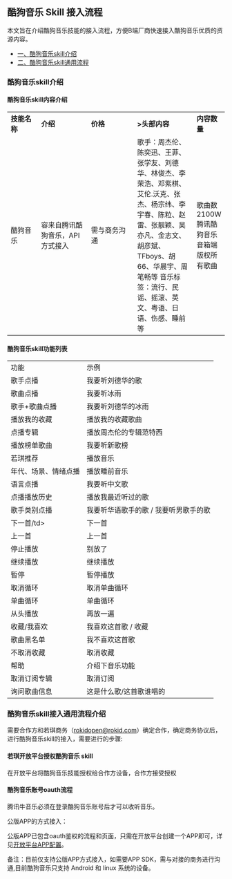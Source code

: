 ## 酷狗音乐 Skill 接入流程

本文旨在介绍酷狗音乐技能的接入流程，方便B端厂商快速接入酷狗音乐优质的资源内容。

* [一、酷狗音乐skill介绍](#酷狗音乐skill介绍)
* [二、酷狗音乐skill通用流程](#酷狗音乐skill接入通用流程介绍)

  

### 酷狗音乐skill介绍

#### 酷狗音乐skill内容介绍

<table><tbody>
<tr style="font-weight:bold">  <td style="width: 100px">技能名称</td>  <td style="width: 180px">介绍</td>  <td style="width: 180px">价格</td> <td style="width: 180px">>头部内容</td><td>内容数量</td></tr>
<tr>  <td>酷狗音乐</td>  <td>容来自腾讯酷狗音乐，API方式接入</td>  <td>需与商务沟通</td> <td>歌手：周杰伦、陈奕迅、王菲、张学友、刘德华、林俊杰、李荣浩、邓紫棋、艾伦.沃克、张杰、杨宗纬、李宇春、陈粒、赵雷、张靓颖、吴亦凡、金志文、胡彦斌、TFboys、胡66、华晨宇、周笔畅等
音乐标签：流行、民谣、摇滚、英文、粤语、日语、伤感、睡前等</td> <td>歌曲数2100W
腾讯酷狗音乐音箱端版权所有歌曲</td> </tr>
</tbody></table>

#### 酷狗音乐skill功能列表

<table>
    <tr>
        <td>功能</td> 
        <td>示例</td> 
   </tr>
    <tr>
        <td >歌手点播</td>    
        <td >我要听刘德华的歌</td>  
    </tr>
    <tr>
        <td >歌曲点播</td> 
        <td >我要听冰雨</td> 
    </tr>
     <tr>
        <td >歌手+歌曲点播</td> 
        <td >我要听刘德华的冰雨</td>  
    </tr>
     <tr>
        <td >播放我的收藏</td> 
        <td >播放我的收藏歌曲</td>
    </tr>
     <tr>
        <td >点播专辑</td> 
        <td >播放周杰伦的专辑范特西</td> 
    </tr>
     <tr>
        <td >播放榜单歌曲</td> 
        <td >我要听新歌榜</td> 
    </tr>
     <tr>
        <td >若琪推荐</td> 
        <td >播放音乐</td> 
    </tr>
     <tr>
        <td >年代、场景、情绪点播</td> 
        <td >播放睡前音乐</td> 
    </tr>
     <tr>
        <td >语言点播</td> 
        <td >我要听中文歌</td> 
    </tr>
     <tr>
        <td >点播播放历史</td> 
        <td >播放我最近听过的歌</td> 
    </tr>
     <tr>
        <td >歌手类别点播</td> 
        <td >我要听华语歌手的歌 / 我要听男歌手的歌</td> 
    </tr>
     <tr>
        <td >下一首/td> 
        <td >下一首</td> 
    </tr>
     <tr>
        <td >上一首</td> 
        <td >上一首</td> 
    </tr>
     <tr>
        <td >停止播放</td> 
        <td >别放了</td> 
    </tr>
     <tr>
        <td >继续播放</td> 
        <td >继续播放</td> 
    </tr>
     <tr>
        <td >暂停</td> 
        <td >暂停播放</td> 
    </tr>
     <tr>
        <td >取消循环</td> 
        <td >取消单曲循环</td> 
    </tr>
     <tr>
        <td >单曲循环</td> 
        <td >单曲循环</td> 
    </tr>
     <tr>
        <td >从头播放</td> 
        <td >再放一遍</td> 
    </tr>
     <tr>
        <td >收藏/我喜欢</td> 
        <td >我喜欢这首歌 / 收藏</td> 
    </tr>
    <tr>
        <td >歌曲黑名单</td>    
        <td >我不喜欢这首歌</td>  
    </tr>
    <tr>
        <td >不取消收藏</td> 
        <td >取消收藏</td>  
    </tr>
     <tr>
        <td >帮助</td>    
        <td >介绍下音乐功能</td>  
    </tr>
     <tr>
        <td >取消订阅专辑</td> 
        <td >取消订阅</td> 
    </tr>
     <tr>
        <td >询问歌曲信息</td> 
        <td >这是什么歌/这首歌谁唱的</td> 
    </tr>
</table>

### 酷狗音乐skill接入通用流程介绍

需要合作方和若琪商务（rokidopen@rokid.com）确定合作，确定商务协议后，进行酷狗音乐skill的接入，需要进行的步骤: 

#### 若琪开放平台授权酷狗音乐 skill

在开放平台将酷狗音乐技能授权给合作方设备，合作方接受授权

#### 酷狗音乐账号oauth流程

腾讯牛音乐必须在登录酷狗音乐账号后才可以收听音乐。

公版APP的方式接入：

公版APP已包含oauth鉴权的流程和页面，只需在开放平台创建一个APP即可，详见[开放平台APP配置](https://developer.rokid.com/docs/8-app/alliance/web/gongban.html)。

备注：目前仅支持公版APP方式接入，如需要APP SDK，需与对接的商务进行沟通,目前酷狗音乐只支持 Android 和 linux 系统的设备。
